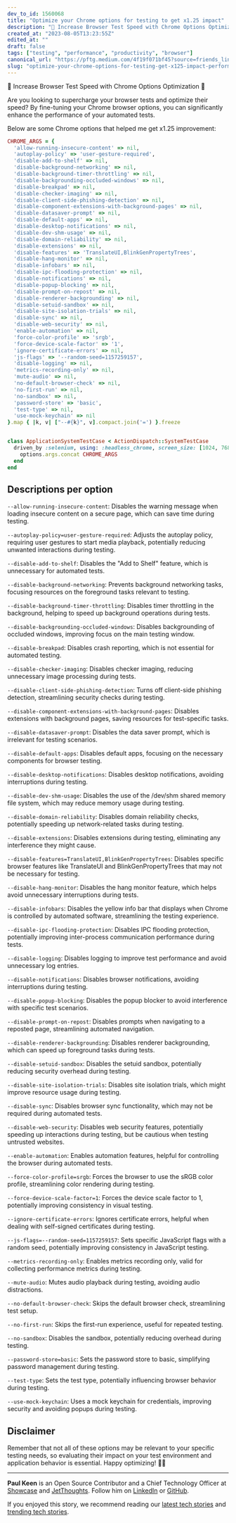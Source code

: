 ```yaml
---
dev_to_id: 1560068
title: "Optimize your Chrome options for testing to get x1.25 impact"
description: "🚀 Increase Browser Test Speed with Chrome Options Optimization 🚀  Are you looking to supercharge your..."
created_at: "2023-08-05T13:23:55Z"
edited_at: ""
draft: false
tags: ["testing", "performance", "productivity", "browser"]
canonical_url: "https://pftg.medium.com/4f19f071bf45?source=friends_link&sk=e1193159f391a098954c7a41230a704b"
slug: "optimize-your-chrome-options-for-testing-get-x125-impact-performance"
---
```

🚀 Increase Browser Test Speed with Chrome Options Optimization 🚀

Are you looking to supercharge your browser tests and optimize their speed? By fine-tuning your Chrome browser options, you can significantly enhance the performance of your automated tests.

Below are some Chrome options that helped me get x1.25 improvement:

```ruby
CHROME_ARGS = {
  'allow-running-insecure-content' => nil,
  'autoplay-policy' => 'user-gesture-required',
  'disable-add-to-shelf' => nil,
  'disable-background-networking' => nil,
  'disable-background-timer-throttling' => nil,
  'disable-backgrounding-occluded-windows' => nil,
  'disable-breakpad' => nil,
  'disable-checker-imaging' => nil,
  'disable-client-side-phishing-detection' => nil,
  'disable-component-extensions-with-background-pages' => nil,
  'disable-datasaver-prompt' => nil,
  'disable-default-apps' => nil,
  'disable-desktop-notifications' => nil,
  'disable-dev-shm-usage' => nil,
  'disable-domain-reliability' => nil,
  'disable-extensions' => nil,
  'disable-features' => 'TranslateUI,BlinkGenPropertyTrees',
  'disable-hang-monitor' => nil,
  'disable-infobars' => nil,
  'disable-ipc-flooding-protection' => nil,
  'disable-notifications' => nil,
  'disable-popup-blocking' => nil,
  'disable-prompt-on-repost' => nil,
  'disable-renderer-backgrounding' => nil,
  'disable-setuid-sandbox' => nil,
  'disable-site-isolation-trials' => nil,
  'disable-sync' => nil,
  'disable-web-security' => nil,
  'enable-automation' => nil,
  'force-color-profile' => 'srgb',
  'force-device-scale-factor' => '1',
  'ignore-certificate-errors' => nil,
  'js-flags' => '--random-seed=1157259157',
  'disable-logging' => nil,
  'metrics-recording-only' => nil,
  'mute-audio' => nil,
  'no-default-browser-check' => nil,
  'no-first-run' => nil,
  'no-sandbox' => nil,
  'password-store' => 'basic',
  'test-type' => nil,
  'use-mock-keychain' => nil
}.map { |k, v| ["--#{k}", v].compact.join('=') }.freeze


class ApplicationSystemTestCase < ActionDispatch::SystemTestCase
  driven_by :selenium, using: :headless_chrome, screen_size: [1024, 768] do |options|
    options.args.concat CHROME_ARGS
  end
end
```

## Descriptions per option

`--allow-running-insecure-content`: Disables the warning message when loading insecure content on a secure page, which can save time during testing.

`--autoplay-policy=user-gesture-required`: Adjusts the autoplay policy, requiring user gestures to start media playback, potentially reducing unwanted interactions during testing.

`--disable-add-to-shelf`: Disables the "Add to Shelf" feature, which is unnecessary for automated tests.

`--disable-background-networking`: Prevents background networking tasks, focusing resources on the foreground tasks relevant to testing.

`--disable-background-timer-throttling`: Disables timer throttling in the background, helping to speed up background operations during tests.

`--disable-backgrounding-occluded-windows`: Disables backgrounding of occluded windows, improving focus on the main testing window.

`--disable-breakpad`: Disables crash reporting, which is not essential for automated testing.

`--disable-checker-imaging`: Disables checker imaging, reducing unnecessary image processing during tests.

`--disable-client-side-phishing-detection`: Turns off client-side phishing detection, streamlining security checks during testing.

`--disable-component-extensions-with-background-pages`: Disables extensions with background pages, saving resources for test-specific tasks.

`--disable-datasaver-prompt`: Disables the data saver prompt, which is irrelevant for testing scenarios.

`--disable-default-apps`: Disables default apps, focusing on the necessary components for browser testing.

`--disable-desktop-notifications`: Disables desktop notifications, avoiding interruptions during testing.

`--disable-dev-shm-usage`: Disables the use of the /dev/shm shared memory file system, which may reduce memory usage during testing.

`--disable-domain-reliability`: Disables domain reliability checks, potentially speeding up network-related tasks during testing.

`--disable-extensions`: Disables extensions during testing, eliminating any interference they might cause.

`--disable-features=TranslateUI,BlinkGenPropertyTrees`: Disables specific browser features like TranslateUI and BlinkGenPropertyTrees that may not be necessary for testing.

`--disable-hang-monitor`: Disables the hang monitor feature, which helps avoid unnecessary interruptions during tests.

`--disable-infobars`: Disables the yellow info bar that displays when Chrome is controlled by automated software, streamlining the testing experience.

`--disable-ipc-flooding-protection`: Disables IPC flooding protection, potentially improving inter-process communication performance during tests.

`--disable-logging`: Disables logging to improve test performance and avoid unnecessary log entries.

`--disable-notifications`: Disables browser notifications, avoiding interruptions during testing.

`--disable-popup-blocking`: Disables the popup blocker to avoid interference with specific test scenarios.

`--disable-prompt-on-repost`: Disables prompts when navigating to a reposted page, streamlining automated navigation.

`--disable-renderer-backgrounding`: Disables renderer backgrounding, which can speed up foreground tasks during tests.

`--disable-setuid-sandbox`: Disables the setuid sandbox, potentially reducing security overhead during testing.

`--disable-site-isolation-trials`: Disables site isolation trials, which might improve resource usage during testing.

`--disable-sync`: Disables browser sync functionality, which may not be required during automated tests.

`--disable-web-security`: Disables web security features, potentially speeding up interactions during testing, but be cautious when testing untrusted websites.

`--enable-automation`: Enables automation features, helpful for controlling the browser during automated tests.

`--force-color-profile=srgb`: Forces the browser to use the sRGB color profile, streamlining color rendering during testing.

`--force-device-scale-factor=1`: Forces the device scale factor to 1, potentially improving consistency in visual testing.

`--ignore-certificate-errors`: Ignores certificate errors, helpful when dealing with self-signed certificates during testing.

`--js-flags=--random-seed=1157259157`: Sets specific JavaScript flags with a random seed, potentially improving consistency in JavaScript testing.

`--metrics-recording-only`: Enables metrics recording only, valid for collecting performance metrics during testing.

`--mute-audio`: Mutes audio playback during testing, avoiding audio distractions.

`--no-default-browser-check`: Skips the default browser check, streamlining test setup.

`--no-first-run`: Skips the first-run experience, useful for repeated testing.

`--no-sandbox`: Disables the sandbox, potentially reducing overhead during testing.

`--password-store=basic`: Sets the password store to basic, simplifying password management during testing.

`--test-type`: Sets the test type, potentially influencing browser behavior during testing.

`--use-mock-keychain`: Uses a mock keychain for credentials, improving security and avoiding popups during testing.

## Disclaimer

Remember that not all of these options may be relevant to your specific testing needs, so evaluating their impact on your test environment and application behavior is essential. Happy optimizing! 🚀💨

---

**Paul Keen** is an Open Source Contributor and a Chief Technology Officer at [Showcase](https://showca.se) and [JetThoughts](https://www.jetthoughts.com). Follow him on [LinkedIn](https://www.linkedin.com/in/paul-keen/) or [GitHub](https://github.com/pftg).

If you enjoyed this story, we recommend reading our [latest tech stories](https://jtway.co/latest) and [trending tech stories](https://jtway.co/trending).
